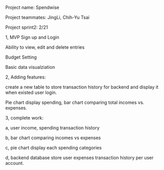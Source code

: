 Project name: Spendwise

Project teammates: JingLi, Chih-Yu Tsai

Project sprint2: 2/21

1, MVP 
Sign up and Login 

Ability to view, edit and delete entries

Budget Setting

Basic data visualziation

2, Adding features:

create a new table to store transaction history for backend and display it when existed user login.

Pie chart display spending, bar chart comparing total incomes vs. expenses.

3, complete work:

a, user income, spending transaction history

b, bar chart comparing incomes vs expenses

c, pie chart display each spending categories

d, backend database store user expenses transaction history per user account.

